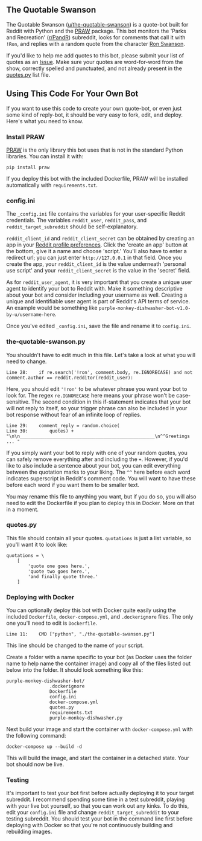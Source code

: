 ## The Quotable Swanson

The Quotable Swanson ([u/the-quotable-swanson](https://www.reddit.com/user/the-quotable-swanson)) is a quote-bot built for Reddit with Python and the [PRAW](https://pypi.org/project/praw/) package. This bot monitors the 'Parks and Recreation' ([r/PandR](https://www.reddit.com/r/PandR/)) subreddit, looks for comments that call it with `!Ron`, and replies with a random quote from the character [Ron Swanson](https://en.wikipedia.org/wiki/Ron_Swanson).

If you'd like to help me add quotes to this bot, please submit your list of quotes as an [Issue](https://github.com/pyji/The-Quotable-Swanson/issues). Make sure your quotes are word-for-word from the show, correctly spelled and punctuated, and not already present in the [quotes.py](https://github.com/pyji/The-Quotable-Swanson/blob/master/quotes.py) list file.

## Using This Code For Your Own Bot

If you want to use this code to create your own quote-bot, or even just some kind of reply-bot, it should be very easy to fork, edit, and deploy. Here's what you need to know.

### Install PRAW

[PRAW](https://pypi.org/project/praw/) is the only library this bot uses that is not in the standard Python libraries. You can install it with:

    pip install praw

If you deploy this bot with the included Dockerfile, PRAW will be installed automatically with `requirements.txt`.

### config.ini

The `_config.ini` file contains the variables for your user-specific Reddit credentials. The variables `reddit_user`, `reddit_pass`, and `reddit_target_subreddit` should be self-explanatory.

`reddit_client_id` and `reddit_client_secret` can be obtained by creating an app in your [Reddit profile preferences](https://www.reddit.com/prefs/apps/). Click the 'create an app' button at the bottom, give it a name and choose 'script.' You'll also have to enter a redirect url; you can just enter `http://127.0.0.1` in that field. Once you create the app, your `reddit_client_id` is the value underneath 'personal use script' and your `reddit_client_secret` is the value in the 'secret' field.

As for `reddit_user_agent`, it is very important that you create a unique user agent to identify your bot to Reddit with. Make it something descriptive about your bot and consider including your username as well. Creating a unique and identifiable user agent is part of Reddit's API terms of service. An example would be something like `purple-monkey-dishwasher-bot-v1.0-by-u/username-here`.

Once you've edited `_config.ini`, save the file and rename it to `config.ini`.

### the-quotable-swanson.py

You shouldn't have to edit much in this file. Let's take a look at what you will need to change.

    Line 28:    if re.search('!ron', comment.body, re.IGNORECASE) and not comment.author == reddit.redditor(reddit_user):

Here, you should edit `'!ron'` to be whatever phrase you want your bot to look for. The regex `re.IGNORECASE` here means your phrase won't be case-sensitive. The second condition in this if-statement indicates that your bot will not reply to itself, so your trigger phrase can also be included in your bot response without fear of an infinite loop of replies.

    Line 29:    comment_reply = random.choice(
    Line 30:        quotes) + "\n\n__________________________________________________\n^^Greetings ... "

If you simply want your bot to reply with one of your random quotes, you can safely remove everything after and including the `+`. However, if you'd like to also include a sentence about your bot, you can edit everything between the quotation marks to your liking. The `^^` here before each word indicates superscript in Reddit's comment code. You will want to have these before each word if you want them to be smaller text.

You may rename this file to anything you want, but if you do so, you will also need to edit the Dockerfile if you plan to deploy this in Docker. More on that in a moment.

### quotes.py

This file should contain all your quotes. `quotations` is just a list variable, so you'll want it to look like:

    quotations = \
        [
            'quote one goes here.',
            'quote two goes here.',
            'and finally quote three.'
        ]

### Deploying with Docker

You can optionally deploy this bot with Docker quite easily using the included `Dockerfile`, `docker-compose.yml`, and `.dockerignore` files. The only one you'll need to edit is `Dockerfile`.

    Line 11:    CMD ["python", "./the-quotable-swanson.py"]

This line should be changed to the name of your script.

Create a folder with a name specific to your bot (as Docker uses the folder name to help name the container image) and copy all of the files listed out below into the folder. It should look something like this:

    purple-monkey-dishwasher-bot/
                    .dockerignore
                    Dockerfile
                    config.ini
                    docker-compose.yml
                    quotes.py
                    requirements.txt
                    purple-monkey-dishwasher.py

Next build your image and start the container with `docker-compose.yml` with the following command:

    docker-compose up --build -d

This will build the image, and start the container in a detached state. Your bot should now be live.

### Testing

It's important to test your bot first before actually deploying it to your target subreddit. I recommend spending some time in a test subreddit, playing with your live bot yourself, so that you can work out any kinks. To do this, edit your `config.ini` file and change `reddit_target_subreddit` to your testing subreddit. You should test your bot in the command line first before deploying with Docker so that you're not continuously building and rebuilding images.
